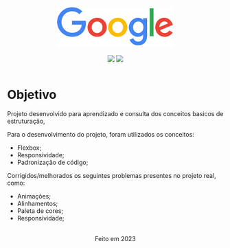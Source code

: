 <div align="center">
    <img src="assets/img/logo_google.png">
</div>

<br>

<div align="center">
  <img src="https://img.shields.io/badge/HTML5-4285f4?style=for-the-badge&logo=html5&logoColor=fbbc05"/>
  <img src="https://img.shields.io/badge/CSS3-ea4335?style=for-the-badge&logo=css3&logoColor=34a853"/>
</div>

<br>

# Objetivo

Projeto desenvolvido para aprendizado e consulta dos conceitos basicos de estruturação, 

Para o desenvolvimento do projeto, foram utilizados os conceitos: 
- Flexbox;
- Responsividade;
- Padronização de código;

Corrigidos/melhorados os seguintes problemas presentes no projeto real, como:
- Animações;
- Alinhamentos;
- Paleta de cores;
- Responsividade;

<br>

<div align="center">Feito em 2023</div>
